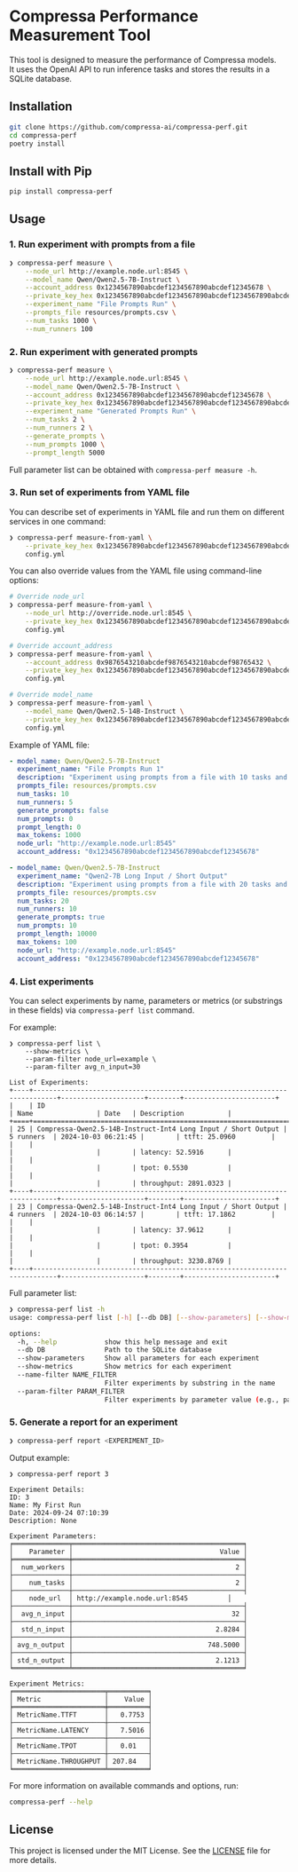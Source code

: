 # Compressa Performance Measurement Tool

This tool is designed to measure the performance of Compressa models.  
It uses the OpenAI API to run inference tasks and stores the results in a SQLite database.

## Installation

```bash
git clone https://github.com/compressa-ai/compressa-perf.git
cd compressa-perf
poetry install
```

## Install with Pip

```bash
pip install compressa-perf
```

## Usage

### 1. Run experiment with prompts from a file

```bash
❯ compressa-perf measure \
    --node_url http://example.node.url:8545 \
    --model_name Qwen/Qwen2.5-7B-Instruct \
    --account_address 0x1234567890abcdef1234567890abcdef12345678 \
    --private_key_hex 0x1234567890abcdef1234567890abcdef1234567890abcdef1234567890abcdef \
    --experiment_name "File Prompts Run" \
    --prompts_file resources/prompts.csv \
    --num_tasks 1000 \
    --num_runners 100
```

### 2. Run experiment with generated prompts

```bash
❯ compressa-perf measure \
    --node_url http://example.node.url:8545 \
    --model_name Qwen/Qwen2.5-7B-Instruct \
    --account_address 0x1234567890abcdef1234567890abcdef12345678 \
    --private_key_hex 0x1234567890abcdef1234567890abcdef1234567890abcdef1234567890abcdef \
    --experiment_name "Generated Prompts Run" \
    --num_tasks 2 \
    --num_runners 2 \
    --generate_prompts \
    --num_prompts 1000 \
    --prompt_length 5000
```

Full parameter list can be obtained with `compressa-perf measure -h`.

### 3. Run set of experiments from YAML file

You can describe set of experiments in YAML file and run them on different services in one command:

```bash
❯ compressa-perf measure-from-yaml \
    --private_key_hex 0x1234567890abcdef1234567890abcdef1234567890abcdef1234567890abcdef \
    config.yml
```

You can also override values from the YAML file using command-line options:

```bash
# Override node_url
❯ compressa-perf measure-from-yaml \
    --node_url http://override.node.url:8545 \
    --private_key_hex 0x1234567890abcdef1234567890abcdef1234567890abcdef1234567890abcdef \
    config.yml

# Override account_address
❯ compressa-perf measure-from-yaml \
    --account_address 0x9876543210abcdef9876543210abcdef98765432 \
    --private_key_hex 0x1234567890abcdef1234567890abcdef1234567890abcdef1234567890abcdef \
    config.yml

# Override model_name
❯ compressa-perf measure-from-yaml \
    --model_name Qwen/Qwen2.5-14B-Instruct \
    --private_key_hex 0x1234567890abcdef1234567890abcdef1234567890abcdef1234567890abcdef \
    config.yml
```

Example of YAML file:

```yaml
- model_name: Qwen/Qwen2.5-7B-Instruct
  experiment_name: "File Prompts Run 1"
  description: "Experiment using prompts from a file with 10 tasks and 5 runners"
  prompts_file: resources/prompts.csv
  num_tasks: 10
  num_runners: 5
  generate_prompts: false
  num_prompts: 0
  prompt_length: 0
  max_tokens: 1000
  node_url: "http://example.node.url:8545"
  account_address: "0x1234567890abcdef1234567890abcdef12345678"

- model_name: Qwen/Qwen2.5-7B-Instruct
  experiment_name: "Qwen2-7B Long Input / Short Output"
  description: "Experiment using prompts from a file with 20 tasks and 10 runners"
  prompts_file: resources/prompts.csv
  num_tasks: 20
  num_runners: 10
  generate_prompts: true
  num_prompts: 10
  prompt_length: 10000
  max_tokens: 100
  node_url: "http://example.node.url:8545"
  account_address: "0x1234567890abcdef1234567890abcdef12345678"
```

### 4. List experiments

You can select experiments by name, parameters or metrics (or substrings in these fields) via `compressa-perf list` command.

For example:
```
❯ compressa-perf list \
    --show-metrics \
    --param-filter node_url=example \
    --param-filter avg_n_input=30

List of Experiments:
+----+----------------------------------------------------------------------------+---------------------+--------+-----------------------+
|    | ID                                                                         | Name                | Date   | Description           |
+====+============================================================================+=====================+========+=======================+
| 25 | Compressa-Qwen2.5-14B-Instruct-Int4 Long Input / Short Output | 5 runners  | 2024-10-03 06:21:45 |        | ttft: 25.0960         |
|    |                                                                            |                     |        | latency: 52.5916      |
|    |                                                                            |                     |        | tpot: 0.5530          |
|    |                                                                            |                     |        | throughput: 2891.0323 |
+----+----------------------------------------------------------------------------+---------------------+--------+-----------------------+
| 23 | Compressa-Qwen2.5-14B-Instruct-Int4 Long Input / Short Output | 4 runners  | 2024-10-03 06:14:57 |        | ttft: 17.1862         |
|    |                                                                            |                     |        | latency: 37.9612      |
|    |                                                                            |                     |        | tpot: 0.3954          |
|    |                                                                            |                     |        | throughput: 3230.8769 |
+----+----------------------------------------------------------------------------+---------------------+--------+-----------------------+
```

Full parameter list:
```bash
❯ compressa-perf list -h
usage: compressa-perf list [-h] [--db DB] [--show-parameters] [--show-metrics] [--name-filter NAME_FILTER] [--param-filter PARAM_FILTER]

options:
  -h, --help            show this help message and exit
  --db DB               Path to the SQLite database
  --show-parameters     Show all parameters for each experiment
  --show-metrics        Show metrics for each experiment
  --name-filter NAME_FILTER
                        Filter experiments by substring in the name
  --param-filter PARAM_FILTER
                        Filter experiments by parameter value (e.g., paramkey=value_substring)
```


### 5. Generate a report for an experiment

```bash
❯ compressa-perf report <EXPERIMENT_ID>
```

Output example:

```
❯ compressa-perf report 3

Experiment Details:
ID: 3
Name: My First Run
Date: 2024-09-24 07:10:39
Description: None

Experiment Parameters:
╒══════════════╤═══════════════════════════════════════════╕
│    Parameter │                                     Value │
╞══════════════╪═══════════════════════════════════════════╡
│  num_workers │                                         2 │
├──────────────┼───────────────────────────────────────────┤
│    num_tasks │                                         2 │
├──────────────┼───────────────────────────────────────────┤
│    node_url  │ http://example.node.url:8545          │
├──────────────┼───────────────────────────────────────────┤
│  avg_n_input │                                        32 │
├──────────────┼───────────────────────────────────────────┤
│  std_n_input │                                    2.8284 │
├──────────────┼───────────────────────────────────────────┤
│ avg_n_output │                                  748.5000 │
├──────────────┼───────────────────────────────────────────┤
│ std_n_output │                                    2.1213 │
╘══════════════╧═══════════════════════════════════════════╛

Experiment Metrics:
╒═══════════════════════╤══════════╕
│ Metric                │    Value │
╞═══════════════════════╪══════════╡
│ MetricName.TTFT       │   0.7753 │
├───────────────────────┼──────────┤
│ MetricName.LATENCY    │   7.5016 │
├───────────────────────┼──────────┤
│ MetricName.TPOT       │   0.01   │
├───────────────────────┼──────────┤
│ MetricName.THROUGHPUT │ 207.84   │
╘═══════════════════════╧══════════╛
```

For more information on available commands and options, run:

```bash
compressa-perf --help
```

## License

This project is licensed under the MIT License. See the [LICENSE](LICENSE) file for more details.
